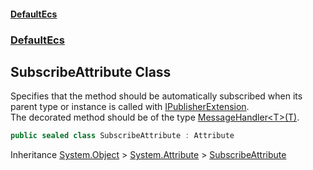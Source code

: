 #### [DefaultEcs](./index.md 'index')
### [DefaultEcs](./DefaultEcs.md 'DefaultEcs')
## SubscribeAttribute Class
Specifies that the method should be automatically subscribed when its parent type or instance is called with [IPublisherExtension](./DefaultEcs-IPublisherExtension.md 'DefaultEcs.IPublisherExtension').  
The decorated method should be of the type [MessageHandler&lt;T&gt;(T)](./DefaultEcs-MessageHandler-T-(T).md 'DefaultEcs.MessageHandler&lt;T&gt;(T)').  
```csharp
public sealed class SubscribeAttribute : Attribute
```
Inheritance [System.Object](https://docs.microsoft.com/en-us/dotnet/api/System.Object 'System.Object') &gt; [System.Attribute](https://docs.microsoft.com/en-us/dotnet/api/System.Attribute 'System.Attribute') &gt; [SubscribeAttribute](./DefaultEcs-SubscribeAttribute.md 'DefaultEcs.SubscribeAttribute')  
